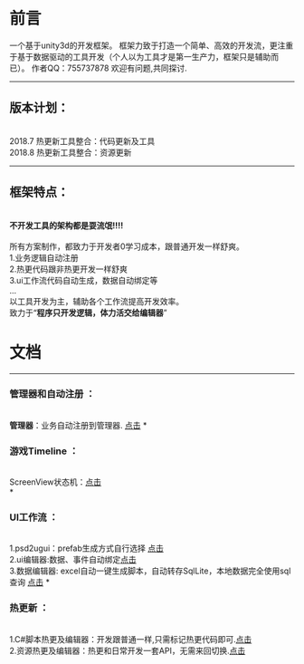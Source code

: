 # 前言
一个基于unity3d的开发框架。
框架力致于打造一个简单、高效的开发流，更注重于基于数据驱动的工具开发（个人以为工具才是第一生产力，框架只是辅助而已）。
作者QQ：755737878 欢迎有问题,共同探讨.
***

## 版本计划：
<br> 2018.7 热更新工具整合：代码更新及工具
<br> 2018.8 热更新工具整合：资源更新
***
## 框架特点：
  <br>**不开发工具的架构都是耍流氓!!!!**<br>
  <br>所有方案制作，都致力于开发者0学习成本，跟普通开发一样舒爽。
  <br>1.业务逻辑自动注册
  <br>2.热更代码跟非热更开发一样舒爽
  <br>3.ui工作流代码自动生成，数据自动绑定等
  <br> ...
  <br> 以工具开发为主，辅助各个工作流提高开发效率。
  <br> 致力于“**程序只开发逻辑，体力活交给编辑器**”
  
# 文档
***
### **管理器和自动注册** ：
<br>**管理器**：业务自动注册到管理器. [点击](http://www.baidu.com)
*
### **游戏Timeline** ：
<br>ScreenView状态机：[点击](http://)  
*
### **UI工作流** ：
<br>1.psd2ugui：prefab生成方式自行选择 [点击](http://)
<br>2.ui编辑器:数据、事件自动绑定[点击](http://)
<br>3.数据编辑器: excel自动一键生成脚本，自动转存SqlLite，本地数据完全使用sql查询 [点击](http://)
*
### **热更新** ：
<br>1.C#脚本热更及编辑器：开发跟普通一样,只需标记热更代码即可.[点击](http://)
<br>2.资源热更及编辑器：热更和日常开发一套API，无需来回切换.[点击](http://)

